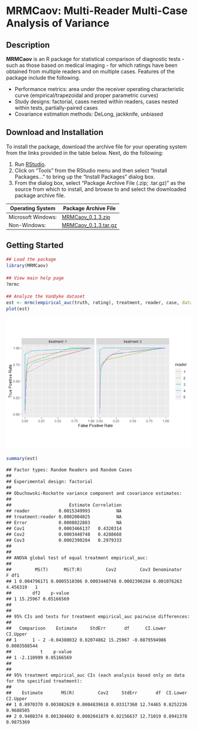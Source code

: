 MRMCaov: Multi-Reader Multi-Case Analysis of Variance
================

## Description

**MRMCaov** is an R package for statistical comparison of diagnostic
tests - such as those based on medical imaging - for which ratings have
been obtained from multiple readers and on multiple cases. Features of
the package include the following.

  - Performance metrics: area under the receiver operating
    characteristic curve (empirical/trapezoidal and proper parametric
    curves)
  - Study designs: factorial, cases nested within readers, cases nested
    within tests, partially-paired cases
  - Covariance estimation methods: DeLong, jackknife, unbiased

## Download and Installation

To install the package, download the archive file for your operating
system from the links provided in the table below. Next, do the
following:

1.  Run [RStudio](https://www.rstudio.com/products/rstudio/).
2.  Click on “Tools” from the RStudio menu and then select “Install
    Packages…” to bring up the “Install Packages” dialog box.
3.  From the dialog box, select “Package Archive File (.zip; .tar.gz)”
    as the source from which to install, and browse to and select the
    downloaded package archive file.

| Operating System   | Package Archive File                                                                                                                    |
| ------------------ | --------------------------------------------------------------------------------------------------------------------------------------- |
| Microsoft Windows: | [MRMCaov\_0.1.3.zip](https://iowa-my.sharepoint.com/:u:/g/personal/bjsmith_uiowa_edu/EaJTWialPrpIrvHbV9y261MB4eG6v470_S697AteVOAgZA)    |
| Non-Windows:       | [MRMCaov\_0.1.3.tar.gz](https://iowa-my.sharepoint.com/:u:/g/personal/bjsmith_uiowa_edu/Eef41Ey8ez1DkUn65j65_MABAT-oVFyYvEuHuyLqET0i9A) |

## Getting Started

``` r
## Load the package
library(MRMCaov)

## View main help page
?mrmc

## Analyze the VanDyke dataset
est <- mrmc(empirical_auc(truth, rating), treatment, reader, case, data = VanDyke)
plot(est)
```

![](README_files/figure-gfm/mrmc-1.png)<!-- -->

``` r
summary(est)
```

    ## Factor types: Random Readers and Random Cases
    ## 
    ## Experimental design: factorial 
    ## 
    ## Obuchowski-Rockette variance component and covariance estimates:
    ## 
    ##                      Estimate Correlation
    ## reader           0.0015349993          NA
    ## treatment:reader 0.0002004025          NA
    ## Error            0.0008022883          NA
    ## Cov1             0.0003466137   0.4320314
    ## Cov2             0.0003440748   0.4288668
    ## Cov3             0.0002390284   0.2979333
    ## 
    ## 
    ## ANOVA global test of equal treatment empirical_auc:
    ## 
    ##         MS(T)      MS(T:R)         Cov2         Cov3 Denominator        F df1
    ## 1 0.004796171 0.0005510306 0.0003440748 0.0002390284 0.001076263 4.456319   1
    ##        df2    p-value
    ## 1 15.25967 0.05166569
    ## 
    ## 
    ## 95% CIs and tests for treatment empirical_auc pairwise differences:
    ## 
    ##   Comparison    Estimate     StdErr       df      CI.Lower      CI.Upper
    ## 1      1 - 2 -0.04380032 0.02074862 15.25967 -0.0879594986  0.0003588544
    ##           t    p-value
    ## 1 -2.110999 0.05166569
    ## 
    ## 
    ## 95% treatment empirical_auc CIs (each analysis based only on data for the specified treatment):
    ## 
    ##    Estimate       MS(R)         Cov2     StdErr       df  CI.Lower  CI.Upper
    ## 1 0.8970370 0.003082629 0.0004839618 0.03317360 12.74465 0.8252236 0.9688505
    ## 2 0.9408374 0.001304602 0.0002041879 0.02156637 12.71019 0.8941378 0.9875369

